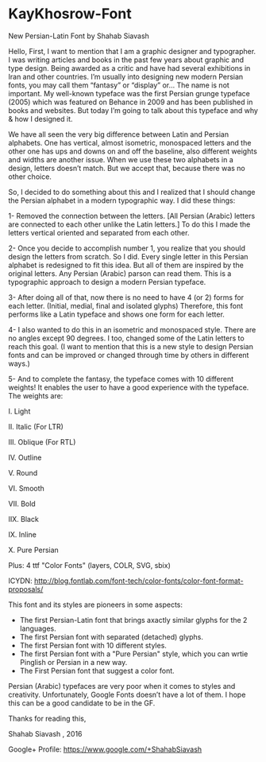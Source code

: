 # KayKhosrow-Font
New Persian-Latin Font by Shahab Siavash

Hello,
First, I want to mention that I am a graphic designer and typographer. I was writing articles and books in the past few years about graphic and type design. Being awarded as a critic and have had several exhibitions in Iran and other countries. I’m usually into designing new modern Persian fonts, you may call them “fantasy” or “display” or… The name is not important. My well-known typeface was the first Persian grunge typeface (2005) which was featured on Behance in 2009 and has been published in books and websites.
But today I’m going to talk about this typeface and why & how I designed it.

We have all seen the very big difference between Latin and Persian alphabets. One has vertical, almost isometric, monospaced letters and the other one has ups and downs on and off the baseline, also different weights and widths are another issue. When we use these two alphabets in a design, letters doesn’t match. But we accept that, because there was no other choice.

So, I decided to do something about this and I realized that I should change the Persian alphabet in a modern typographic way. I did these things:

1- Removed the connection between the letters. [All Persian (Arabic) letters are connected to each other unlike the Latin letters.] To do this I made the letters vertical oriented and separated from each other.

2- Once you decide to accomplish number 1, you realize that you should design the letters from scratch. So I did. Every single letter in this Persian alphabet is redesigned to fit this idea. But all of them are inspired by the original letters. Any Persian (Arabic) parson can read them. This is a typographic approach to design a modern Persian typeface.

3- After doing all of that, now there is no need to have 4 (or 2) forms for each letter. (Initial, medial, final and isolated glyphs) Therefore, this font performs like a Latin typeface and shows one form for each letter.

4- I also wanted to do this in an isometric and monospaced style. There are no angles except 90 degrees. I too, changed some of the Latin letters to reach this goal. (I want to mention that this is a new style to design Persian fonts and can be improved or changed through time by others in different ways.)

5- And to complete the fantasy, the typeface comes with 10 different weights! It enables the user to have a good experience with the typeface. The weights are:

I. Light 

II. Italic (For LTR)

III. Oblique (For RTL)

IV. Outline 

V. Round

VI. Smooth

VII. Bold

IIX. Black

IX. Inline

X. Pure Persian

Plus: 4 ttf "Color Fonts" (layers, COLR, SVG, sbix)

ICYDN: http://blog.fontlab.com/font-tech/color-fonts/color-font-format-proposals/


This font and its styles are pioneers in some aspects:

- The first Persian-Latin font that brings axactly similar glyphs for the 2 languages.
- The first Persian font with separated (detached) glyphs. 
- The first Persian font with 10 different styles.
- The first Persian font with a "Pure Persian" style, which you can wrtie Pinglish or Persian in a new way.
- The First Persian font that suggest a color font.

Persian (Arabic) typefaces are very poor when it comes to styles and creativity. Unfortunately, Google Fonts doesn’t have a lot of them.
I hope this can be a good candidate to be in the GF.

Thanks for reading this,

Shahab Siavash , 2016

Google+ Profile: 
https://www.google.com/+ShahabSiavash

